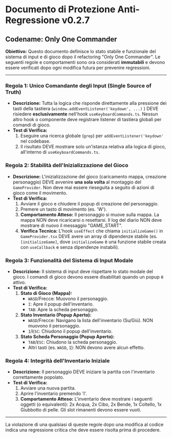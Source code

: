 # Documento di Protezione Anti-Regressione v0.2.7
## Codename: Only One Commander

**Obiettivo:** Questo documento definisce lo stato stabile e funzionale del sistema di input e di gioco dopo il refactoring "Only One Commander". Le seguenti regole e comportamenti sono ora considerati **immutabili** e devono essere verificati dopo ogni modifica futura per prevenire regressioni.

---

### **Regola 1: Unico Comandante degli Input (Single Source of Truth)**

-   **Descrizione:** Tutta la logica che risponde direttamente alla pressione dei tasti della tastiera (`window.addEventListener('keydown', ...)` ) DEVE risiedere **esclusivamente** nell'hook `useKeyboardCommands.ts`. Nessun altro hook o componente deve registrare listener di tastiera globali per comandi di gioco.
-   **Test di Verifica:**
    1. Eseguire una ricerca globale (`grep`) per `addEventListener('keydown'` nel codebase.
    2. Il risultato DEVE mostrare solo un'istanza relativa alla logica di gioco, all'interno di `useKeyboardCommands.ts`.

### **Regola 2: Stabilità dell'Inizializzazione del Gioco**

-   **Descrizione:** L'inizializzazione del gioco (caricamento mappa, creazione personaggio) DEVE avvenire **una sola volta** al montaggio del `GameProvider`. Non deve mai essere rieseguita a seguito di azioni di gioco come il movimento.
-   **Test di Verifica:**
    1. Avviare il gioco e chiudere il popup di creazione del personaggio.
    2. Premere un tasto di movimento (es. 'W').
    3. **Comportamento Atteso:** Il personaggio si muove sulla mappa. La mappa NON deve ricaricarsi o resettarsi. Il log del diario NON deve mostrare di nuovo il messaggio "GAME_START".
    4. **Verifica Tecnica:** L'hook `useEffect` che chiama `initializeGame()` in `GameProvider.tsx` DEVE avere un array di dipendenze stabile (es. `[initializeGame]`, dove `initializeGame` è una funzione stabile creata con `useCallback` e senza dipendenze instabili).

### **Regola 3: Funzionalità del Sistema di Input Modale**

-   **Descrizione:** Il sistema di input deve rispettare lo stato modale del gioco. I comandi di gioco devono essere disabilitati quando un popup è attivo.
-   **Test di Verifica:**
    1. **Stato di Gioco (Mappa):**
        - `WASD`/Frecce: Muovono il personaggio.
        - `I`: Apre il popup dell'inventario.
        - `TAB`: Apre la scheda personaggio.
    2. **Stato Inventario (Popup Aperto):**
        - `WASD`/Frecce: Navigano la lista dell'inventario (Su/Giù). NON muovono il personaggio.
        - `I`/`ESC`: Chiudono il popup dell'inventario.
    3. **Stato Scheda Personaggio (Popup Aperto):**
        - `TAB`/`ESC`: Chiudono la scheda personaggio.
        - Altri tasti (es. `WASD`, `I`): NON devono avere alcun effetto.

### **Regola 4: Integrità dell'Inventario Iniziale**

-   **Descrizione:** Il personaggio DEVE iniziare la partita con l'inventario correttamente popolato.
-   **Test di Verifica:**
    1. Avviare una nuova partita.
    2. Aprire l'inventario premendo 'I'.
    3. **Comportamento Atteso:** L'inventario deve mostrare i seguenti oggetti (o equivalenti): 2x Acqua, 2x Cibo, 2x Bende, 1x Coltello, 1x Giubbotto di pelle. Gli slot rimanenti devono essere vuoti.

---

La violazione di una qualsiasi di queste regole dopo una modifica al codice indica una regressione critica che deve essere risolta prima di procedere.
